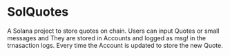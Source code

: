 # SolQuotes
A Solana project to store quotes on chain. Users can input Quotes or small messages and They are stored in Accounts and logged as msg! in the trnasaction logs.
Every time the Account is updated to store the new Quote.
